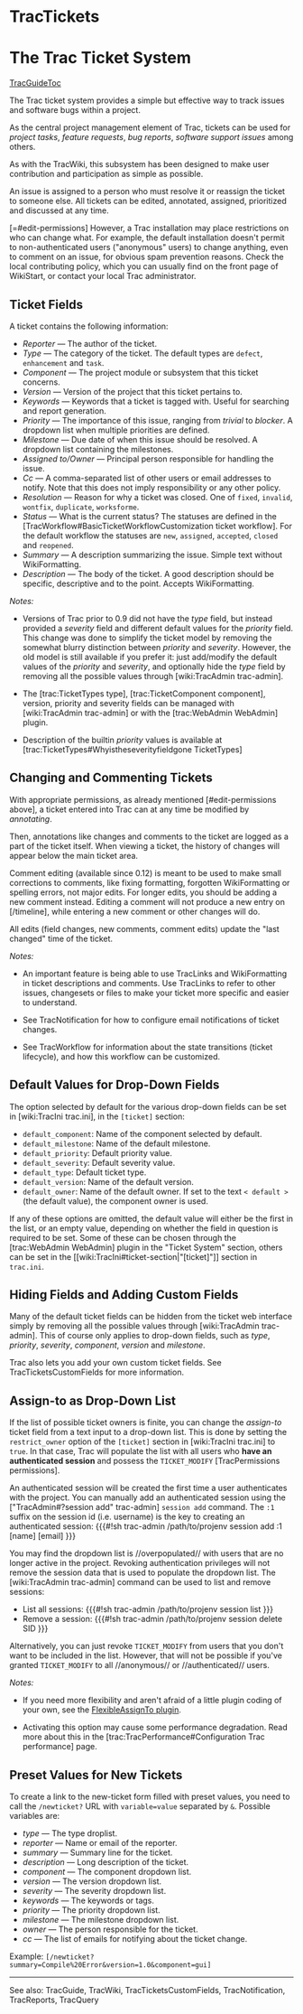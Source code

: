 # TracTickets
# The Trac Ticket System
[TracGuideToc](TracGuideToc.md)

The Trac ticket system provides a simple but effective way to track issues and software bugs within a project.

As the central project management element of Trac, tickets can be used for *project tasks*, *feature requests*, *bug reports*, *software support issues* among others.

As with the TracWiki, this subsystem has been designed to make user contribution and participation as simple as possible.

An issue is assigned to a person who must resolve it or reassign the ticket to someone else. All tickets can be edited, annotated, assigned, prioritized and discussed at any time.

[=#edit-permissions]
However, a Trac installation may place restrictions on who can change what. For example, the default installation doesn't permit to non-authenticated users ("anonymous" users) to change anything, even to comment on an issue, for obvious spam prevention reasons. Check the local contributing policy, which you can usually find on the front page of WikiStart, or contact your local Trac administrator.

## Ticket Fields

A ticket contains the following information:

 * *Reporter* — The author of the ticket.
 * *Type* — The category of the ticket. The default types are `defect`, `enhancement` and `task`.
 * *Component* — The project module or subsystem that this ticket concerns.
 * *Version* — Version of the project that this ticket pertains to.
 * *Keywords* — Keywords that a ticket is tagged with. Useful for searching and report generation.
 * *Priority* — The importance of this issue, ranging from _trivial_ to _blocker_. A dropdown list when multiple priorities are defined.
 * *Milestone* — Due date of when this issue should be resolved. A dropdown list containing the milestones.
 * *Assigned to/Owner* — Principal person responsible for handling the issue.
 * *Cc* — A comma-separated list of other users or email addresses to notify. Note that this does not imply responsibility or any other policy.
 * *Resolution* — Reason for why a ticket was closed. One of `fixed`, `invalid`, `wontfix`, `duplicate`, `worksforme`.
 * *Status* — What is the current status? The statuses are defined in the [TracWorkflow#BasicTicketWorkflowCustomization ticket workflow]. For the default workflow the statuses are `new`, `assigned`, `accepted`, `closed` and `reopened`.
 * *Summary* — A description summarizing the issue. Simple text without WikiFormatting.
 * *Description* — The body of the ticket. A good description should be specific, descriptive and to the point. Accepts WikiFormatting.

*Notes:*
 * Versions of Trac prior to 0.9 did not have the _type_ field, but instead provided a _severity_ field and different default values for the _priority_ field. This change was done to simplify the ticket model by removing the somewhat blurry distinction between _priority_ and _severity_. However, the old model is still available if you prefer it: just add/modify the default values of the _priority_ and _severity_, and optionally hide the _type_ field by removing all the possible values through [wiki:TracAdmin trac-admin].

 * The [trac:TicketTypes type], [trac:TicketComponent component], version, priority and severity fields can be managed with [wiki:TracAdmin trac-admin] or with the [trac:WebAdmin WebAdmin] plugin.

 * Description of the builtin _priority_ values is available at [trac:TicketTypes#Whyistheseverityfieldgone TicketTypes]

## Changing and Commenting Tickets

With appropriate permissions, as already mentioned [#edit-permissions above], a ticket entered into Trac can at any time be modified by *annotating*.

Then, annotations like changes and comments to the ticket are logged as a part of the ticket itself. When viewing a ticket, the history of changes will appear below the main ticket area.

Comment editing (available since 0.12) is meant to be used to make small corrections to comments, like fixing formatting, forgotten WikiFormatting or spelling errors, not major edits. For longer edits, you should be adding a new comment instead. Editing a comment will not produce a new entry on [/timeline], while entering a new comment or other changes will do.

All edits (field changes, new comments, comment edits) update the "last changed" time of the ticket.

*Notes:*
 * An important feature is being able to use TracLinks and WikiFormatting in ticket descriptions and comments. Use TracLinks to refer to other issues, changesets or files to make your ticket more specific and easier to understand.

 * See TracNotification for how to configure email notifications of ticket changes.

 * See TracWorkflow for information about the state transitions (ticket lifecycle), and how this workflow can be customized.

## Default Values for Drop-Down Fields

The option selected by default for the various drop-down fields can be set in [wiki:TracIni trac.ini], in the `[ticket]` section:

 * `default_component`: Name of the component selected by default.
 * `default_milestone`: Name of the default milestone.
 * `default_priority`: Default priority value.
 * `default_severity`: Default severity value.
 * `default_type`: Default ticket type.
 * `default_version`: Name of the default version.
 * `default_owner`: Name of the default owner. If set to the text `< default >` (the default value), the component owner is used.

If any of these options are omitted, the default value will either be the first in the list, or an empty value, depending on whether the field in question is required to be set. Some of these can be chosen through the [trac:WebAdmin WebAdmin] plugin in the "Ticket System" section, others can be set in the [[wiki:TracIni#ticket-section|"[ticket]"]] section in `trac.ini`.

## Hiding Fields and Adding Custom Fields

Many of the default ticket fields can be hidden from the ticket web interface simply by removing all the possible values through [wiki:TracAdmin trac-admin]. This of course only applies to drop-down fields, such as _type_, _priority_, _severity_, _component_, _version_ and _milestone_.

Trac also lets you add your own custom ticket fields. See TracTicketsCustomFields for more information.

## Assign-to as Drop-Down List

If the list of possible ticket owners is finite, you can change the _assign-to_ ticket field from a text input to a drop-down list. This is done by setting the `restrict_owner` option of the `[ticket]` section in [wiki:TracIni trac.ini] to `true`. In that case, Trac will populate the list with all users who **have an authenticated session** and possess the `TICKET_MODIFY` [TracPermissions permissions].

An authenticated session will be created the first time a user authenticates with the project. You can manually add an authenticated session using the ["TracAdmin#?session add" trac-admin] `session add` command. The `:1` suffix on the session id (i.e. username) is the key to creating an authenticated session:
{{{#!sh
trac-admin /path/to/projenv session add <sid>:1 [name] [email]
}}}

You may find the dropdown list is //overpopulated// with users that are no longer active in the project. Revoking authentication privileges will not remove the session data that is used to populate the dropdown list. The [wiki:TracAdmin trac-admin] command can be used to list and remove sessions:

 * List all sessions:
{{{#!sh
trac-admin /path/to/projenv session list
}}}
 * Remove a session:
{{{#!sh
trac-admin /path/to/projenv session delete SID
}}}

Alternatively, you can just revoke `TICKET_MODIFY` from users that you don't want to be included in the list. However, that will not be possible if you've granted `TICKET_MODIFY` to all //anonymous// or //authenticated// users.

*Notes:*
 * If you need more flexibility and aren't afraid of a little plugin coding of your own, see the [FlexibleAssignTo plugin](https://trac-hacks.org/wiki/FlexibleAssignToPlugin).

 * Activating this option may cause some performance degradation. Read more about this in the [trac:TracPerformance#Configuration Trac performance] page.

## Preset Values for New Tickets

To create a link to the new-ticket form filled with preset values, you need to call the `/newticket?` URL with `variable=value` separated by `&`. Possible variables are:

 * *type* — The type droplist.
 * *reporter* — Name or email of the reporter.
 * *summary* — Summary line for the ticket.
 * *description* — Long description of the ticket.
 * *component* — The component dropdown list.
 * *version* — The version dropdown list.
 * *severity* — The severity dropdown list.
 * *keywords* — The keywords or tags.
 * *priority* — The priority dropdown list.
 * *milestone* — The milestone dropdown list.
 * *owner* — The person responsible for the ticket.
 * *cc* — The list of emails for notifying about the ticket change.

Example: `[/newticket?summary=Compile%20Error&version=1.0&component=gui]`

----
See also: TracGuide, TracWiki, TracTicketsCustomFields, TracNotification, TracReports, TracQuery

